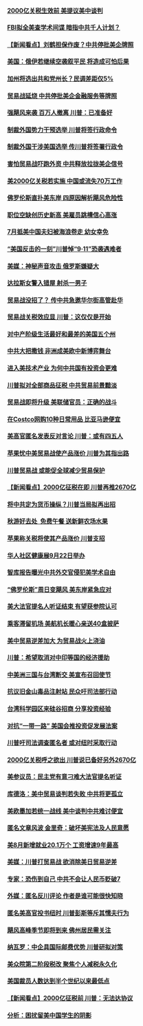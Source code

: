 #### [2000亿关税生效前 美提议美中谈判](../pages/nsc412/n10709259.md) 

#### [FBI拟全美查学术间谍 暗指中共千人计划？](../pages/nsc412/n10709420.md) 

#### [【新闻看点】刘鹤担保作废？中共停批美企牌照](../pages/nsc412/n10709427.md) 

#### [美国：俄伊若继续空袭叙平民 将造成可怕后果](../pages/nsc412/n10709262.md) 

#### [加州将选出共和党州长？民调差距仅5%](../pages/nsc412/n10708124.md) 

#### [贸易战延烧 中共停批美企金融服务等牌照](../pages/nsc412/n10708681.md) 

#### [强飓风来袭 百万人撤离 川普：已准备好](../pages/nsc412/n10708548.md) 

#### [制裁外国势力干预选举 川普将签行政命令](../pages/nsc412/n10708431.md) 

#### [制裁外国干涉美国选举 传川普将签署行政令](../pages/nsc412/n10708306.md) 

#### [害怕贸易战吓跑外资 中共释放拉拢美企信号](../pages/nsc412/n10706662.md) 

#### [美2000亿关税若实施 中国或流失70万工作](../pages/nsc412/n10707296.md) 

#### [佛罗伦斯直扑美东岸 四原因解析飓风危险性](../pages/nsc412/n10707285.md) 

#### [职位空缺创历史新高 美雇员跳槽信心高涨](../pages/nsc412/n10707279.md) 

#### [7月抵美中国夫妇被海浪卷走 幼女幸免](../pages/nsc412/n10707227.md) 

#### [“美国反击的一刻”川普悼“9‧11”恐袭遇难者](../pages/nsc412/n10707076.md) 

#### [美媒：神秘声音攻击 俄罗斯嫌疑大](../pages/nsc412/n10707102.md) 

#### [达拉斯女警入错屋 射杀一男子](../pages/nsc412/n10703157.md) 

#### [贸易战没招了？ 传中共急邀华尔街高管赴华](../pages/nsc412/n10703092.md) 

#### [贸易战关税效应显 川普：这仅仅是开始](../pages/nsc412/n10702499.md) 

#### [对中产阶级生活最好和最差的美国五个州](../pages/nsc412/n10680173.md) 

#### [中共大把撒钱 非洲成美欧中新博弈舞台](../pages/nsc412/n10701871.md) 

#### [进入美技术产业 为何中共国有投资会更难](../pages/nsc412/n10700174.md) 

#### [川普拟对全部商品征税 中共贸易前景黯淡](../pages/nsc412/n10701953.md) 

#### [贸易战即将升级 美联储官员：正确的战斗](../pages/nsc412/n10700706.md) 

#### [在Costco网购10种日常用品 比亚马逊便宜](../pages/nsc412/n10700032.md) 

#### [美高官匿名发表反对言论 川普：或有四五人](../pages/nsc412/n10701021.md) 

#### [苹果忧中美贸易战使产品涨价 川普为其指出路](../pages/nsc412/n10700697.md) 

#### [川普贸易战 或能促全球减少贸易保护](../pages/nsc412/n10700450.md) 

#### [【新闻看点】2000亿征税在即 川普再推2670亿](../pages/nsc412/n10700267.md) 

#### [将中共定为货币操纵？川普当局拟再出招](../pages/nsc412/n10700231.md) 

#### [秋游好去处  免费午餐 送新鲜农场水果](../pages/nsc412/n10693257.md) 

#### [苹果称关税将使其产品涨价 川普支招](../pages/nsc412/n10700380.md) 

#### [华人社区健康展9月22日举办](../pages/nsc412/n10690773.md) 

#### [智库报告曝光中共外交官侵犯美学术自由](../pages/nsc412/n10698992.md) 

#### [“佛罗伦斯”周日变飓风 美东岸紧急应对](../pages/nsc412/n10700156.md) 

#### [美大法官提名人听证结束 有望获参院认可](../pages/nsc412/n10700106.md) 

#### [乘客滞留机场 美航机长暖心亲送40盒披萨](../pages/nsc412/n10700019.md) 

#### [美中贸易逆差加大 为贸易战火上浇油](../pages/nsc412/n10699921.md) 

#### [川普：希望取消对中印等国的经济援助](../pages/nsc412/n10699711.md) 

#### [中美洲三国与台湾断交 美宣布召回使节](../pages/nsc412/n10699099.md) 

#### [抗议旧金山毒品注射站  民众吁司法部行动](../pages/nsc412/n10699434.md) 

#### [台湾科学园区来硅谷招商  分享投资经验](../pages/nsc412/n10699408.md) 

#### [对抗“一带一路” 美国会推投资促发展法案](../pages/nsc412/n10698408.md) 

#### [川普吁司法调查匿名者 或对纽时采取行动](../pages/nsc412/n10698568.md) 

#### [2000亿关税呼之欲出 川普说已备好另外2670亿](../pages/nsc412/n10698523.md) 

#### [美参议员：民主党有意刁难大法官提名听证](../pages/nsc412/n10698324.md) 

#### [库德洛：美中贸易谈判若失败 中共将更孤立](../pages/nsc412/n10698425.md) 

#### [美欧墨加若统一战线 美中谈判中共难讨便宜](../pages/nsc412/n10698258.md) 

#### [匿名文章风波 金里奇：破坏美宪法及人民意愿](../pages/nsc412/n10698118.md) 

#### [美8月新增就业20.1万个 工资增速9年最高](../pages/nsc412/n10697943.md) 

#### [美媒：川普打贸易战 欲消除美日贸易逆差](../pages/nsc412/n10697301.md) 

#### [专家：恐伤到自己 中共不会让人民币贬破7](../pages/nsc412/n10697034.md) 

#### [外媒：匿名反川评论 作者是谁可能很快知晓](../pages/nsc412/n10696033.md) 

#### [匿名美高官投书纽时 川普彭斯等斥其懦夫行为](../pages/nsc412/n10696039.md) 

#### [飓风高峰季节即将到来 佛州居民需关注](../pages/nsc412/n10696244.md) 

#### [纳瓦罗：中企具国际邮费优势 川普研拟对策](../pages/nsc412/n10696053.md) 

#### [美众院第二阶段税改  聚焦个人减税永久化](../pages/nsc412/n10696060.md) 

#### [美国裁员人数达到半个世纪以来最低点](../pages/nsc412/n10696014.md) 

#### [【新闻看点】2000亿征税前 川普：无法达协议](../pages/nsc412/n10695801.md) 

#### [分析：困扰留美中国学生的阴影](../pages/nsc412/n10693261.md) 

